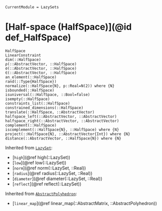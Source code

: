 ```@meta
CurrentModule = LazySets
```

# [Half-space (HalfSpace)](@id def_HalfSpace)

```@docs
HalfSpace
LinearConstraint
dim(::HalfSpace)
ρ(::AbstractVector, ::HalfSpace)
σ(::AbstractVector, ::HalfSpace)
∈(::AbstractVector, ::HalfSpace)
an_element(::HalfSpace)
rand(::Type{HalfSpace})
normalize(::HalfSpace{N}, p::Real=N(2)) where {N}
isbounded(::HalfSpace)
isuniversal(::HalfSpace, ::Bool=false)
isempty(::HalfSpace)
constraints_list(::HalfSpace)
constrained_dimensions(::HalfSpace)
translate(::HalfSpace, ::AbstractVector)
halfspace_left(::AbstractVector, ::AbstractVector)
halfspace_right(::AbstractVector, ::AbstractVector)
complement(::HalfSpace)
iscomplement(::HalfSpace{N}, ::HalfSpace) where {N}
project(::HalfSpace{N}, ::AbstractVector{Int}) where {N}
distance(::AbstractVector, ::HalfSpace{N}) where {N}
```
Inherited from [`LazySet`](@ref):
* [`high`](@ref high(::LazySet))
* [`low`](@ref low(::LazySet))
* [`norm`](@ref norm(::LazySet, ::Real))
* [`radius`](@ref radius(::LazySet, ::Real))
* [`diameter`](@ref diameter(::LazySet, ::Real))
* [`reflect`](@ref reflect(::LazySet))

Inherited from [`AbstractPolyhedron`](@ref):
* [`linear_map`](@ref linear_map(::AbstractMatrix, ::AbstractPolyhedron))
